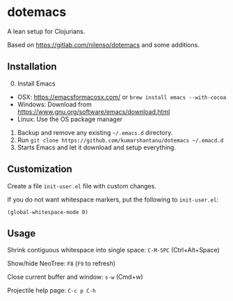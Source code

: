 # dotemacs

A lean setup for Clojurians.

Based on https://gitlab.com/nilenso/dotemacs and some additions.


## Installation

0. Install Emacs
  - OSX: https://emacsformacosx.com/ or `brew install emacs --with-cocoa`
  - Windows: Download from https://www.gnu.org/software/emacs/download.html
  - Linux: Use the OS package manager
1. Backup and remove any existing `~/.emacs.d` directory.
2. Run `git clone https://github.com/kumarshantanu/dotemacs ~/.emacd.d`
3. Starts Emacs and let it download and setup everything.


## Customization

Create a file `init-user.el` file with custom changes.

If you do not want whitespace markers, put the following to `init-user.el`:

```elisp
(global-whitespace-mode 0)
```


## Usage

Shrink contiguous whitespace into single space: `C-M-SPC` (Ctrl+Alt+Space)

Show/hide NeoTree: `F8` (`F9` to refresh)

Close current buffer and window: `s-w` (Cmd+w)

Projectile help page: `C-c p C-h`
